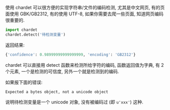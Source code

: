 使用 chardet 可以很方便的实现字符串/文件的编码检测, 尤其是中文网页, 有的页面使用 GBK/GB2312, 有的使用 UTF-8, 如果你需要去爬一些页面, 知道网页编码很重要的.

```python
import chardet
chardet.detect('待检测变量')
```

返回结果:

```python
{'confidence': 0.98999999999999999, 'encoding': 'GB2312'}
```

chardet 可以直接用 detect 函数来检测所给字符的编码, 函数返回值为字典, 有 2 个元素, 一个是检测的可信度, 另外一个就是检测到的编码.

如果报下面的错误:

```
Expected a bytes object, not a unicode object
```

说明待检测变量是一个 unicode 对象, 没有被编码过 (即 `u'xxx'`) 这种.
